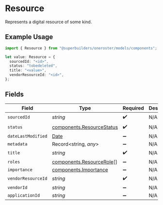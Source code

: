 # Resource

Represents a digital resource of some kind.

## Example Usage

```typescript
import { Resource } from "@superbuilders/oneroster/models/components";

let value: Resource = {
  sourcedId: "<id>",
  status: "tobedeleted",
  title: "<value>",
  vendorResourceId: "<id>",
};
```

## Fields

| Field                                                                                         | Type                                                                                          | Required                                                                                      | Description                                                                                   |
| --------------------------------------------------------------------------------------------- | --------------------------------------------------------------------------------------------- | --------------------------------------------------------------------------------------------- | --------------------------------------------------------------------------------------------- |
| `sourcedId`                                                                                   | *string*                                                                                      | :heavy_check_mark:                                                                            | N/A                                                                                           |
| `status`                                                                                      | [components.ResourceStatus](../../models/components/resourcestatus.md)                        | :heavy_check_mark:                                                                            | N/A                                                                                           |
| `dateLastModified`                                                                            | [Date](https://developer.mozilla.org/en-US/docs/Web/JavaScript/Reference/Global_Objects/Date) | :heavy_minus_sign:                                                                            | N/A                                                                                           |
| `metadata`                                                                                    | Record<string, *any*>                                                                         | :heavy_minus_sign:                                                                            | N/A                                                                                           |
| `title`                                                                                       | *string*                                                                                      | :heavy_check_mark:                                                                            | N/A                                                                                           |
| `roles`                                                                                       | [components.ResourceRole](../../models/components/resourcerole.md)[]                          | :heavy_minus_sign:                                                                            | N/A                                                                                           |
| `importance`                                                                                  | [components.Importance](../../models/components/importance.md)                                | :heavy_minus_sign:                                                                            | N/A                                                                                           |
| `vendorResourceId`                                                                            | *string*                                                                                      | :heavy_check_mark:                                                                            | N/A                                                                                           |
| `vendorId`                                                                                    | *string*                                                                                      | :heavy_minus_sign:                                                                            | N/A                                                                                           |
| `applicationId`                                                                               | *string*                                                                                      | :heavy_minus_sign:                                                                            | N/A                                                                                           |